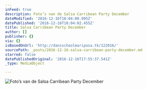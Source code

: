 ```yaml
---
inFeed: true
description: Foto’s van de Salsa Carribean Party December
dateModified: '2016-12-16T18:04:00.995Z'
datePublished: '2016-12-16T18:04:02.455Z'
title: Salsa Carribean Party December
author: []
publisher: {}
via: {}
isBasedOnUrl: 'http://dansschoolmariposa.tk/122016/'
sourcePath: _posts/2016-12-16-salsa-carribean-party-december.md
starred: false
datePublishedOriginal: '2016-12-16T17:55:37.541Z'
_type: MediaObject

---
```

![Foto’s van de Salsa Carribean Party December](https://the-grid-user-content.s3-us-west-2.amazonaws.com/e1749c32-2784-4449-8ff4-a604187627c1.jpg)